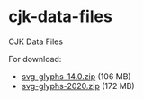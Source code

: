# cjk-data-files

CJK Data Files

For download:

- [svg-glyphs-14.0.zip](https://github.com/tonton-pixel/cjk-data-files/releases/download/v1.0.0/svg-glyphs-14.0.zip) (106 MB)
- [svg-glyphs-2020.zip](https://github.com/tonton-pixel/cjk-data-files/releases/download/v1.0.0/svg-glyphs-2020.zip) (172 MB)

